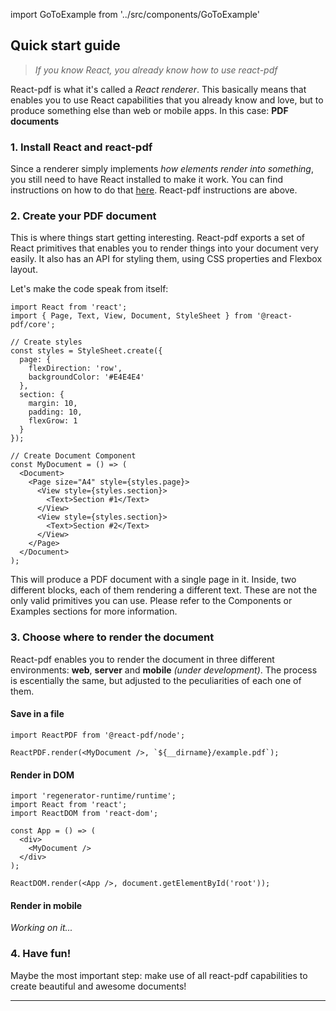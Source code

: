 import GoToExample from '../src/components/GoToExample'

## Quick start guide
> *If you know React, you already know how to use react-pdf*

React-pdf is what it's called a *React renderer*. This basically means that enables you to use React capabilities that you already know and love, but to produce something else than web or mobile apps. In this case: **PDF documents**

### 1. Install React and react-pdf

Since a renderer simply implements *how elements render into something*, you still need to have React installed to make it work. You can find instructions on how to do that [here](https://reactjs.org/docs/add-react-to-an-existing-app.html). React-pdf instructions are above.

### 2. Create your PDF document

This is where things start getting interesting. React-pdf exports a set of React primitives that enables you to render things into your document very easily. It also has an API for styling them, using CSS properties and Flexbox layout.

Let's make the code speak from itself:

```
import React from 'react';
import { Page, Text, View, Document, StyleSheet } from '@react-pdf/core';

// Create styles
const styles = StyleSheet.create({
  page: {
    flexDirection: 'row',
    backgroundColor: '#E4E4E4'
  },
  section: {
    margin: 10,
    padding: 10,
    flexGrow: 1
  }
});

// Create Document Component
const MyDocument = () => (
  <Document>
    <Page size="A4" style={styles.page}>
      <View style={styles.section}>
        <Text>Section #1</Text>
      </View>
      <View style={styles.section}>
        <Text>Section #2</Text>
      </View>
    </Page>
  </Document>
);
```

This will produce a PDF document with a single page in it. Inside, two different blocks, each of them rendering a different text. These are not the only valid primitives you can use. Please refer to the Components or Examples sections for more information.

### 3. Choose where to render the document

React-pdf enables you to render the document in three different environments: **web**, **server** and **mobile** *(under development)*. The process is escentially the same, but adjusted to the peculiarities of each one of them.

#### Save in a file

```
import ReactPDF from '@react-pdf/node';

ReactPDF.render(<MyDocument />, `${__dirname}/example.pdf`);
```

#### Render in DOM

```
import 'regenerator-runtime/runtime';
import React from 'react';
import ReactDOM from 'react-dom';

const App = () => (
  <div>
    <MyDocument />
  </div>
);

ReactDOM.render(<App />, document.getElementById('root'));
```

#### Render in mobile

*Working on it...*

<GoToExample />

### 4. Have fun!

Maybe the most important step: make use of all react-pdf capabilities to create beautiful and awesome documents!

---
